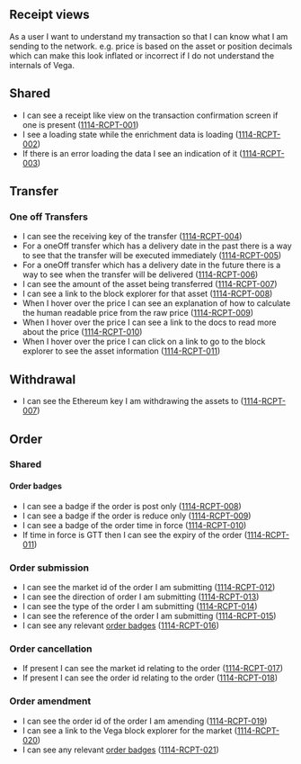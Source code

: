 ## Receipt views

As a user I want to understand my transaction so that I can know what I am sending to the network. e.g. price is based on the asset or position decimals which can make this look inflated or incorrect if I do not understand the internals of Vega.

## Shared

- I can see a receipt like view on the transaction confirmation screen if one is present (<a name="1114-RCPT-001" href="#1114-RCPT-001">1114-RCPT-001</a>)
- I see a loading state while the enrichment data is loading (<a name="1114-RCPT-002" href="#1114-RCPT-002">1114-RCPT-002</a>)
- If there is an error loading the data I see an indication of it (<a name="1114-RCPT-003" href="#1114-RCPT-003">1114-RCPT-003</a>)

## Transfer

### One off Transfers

- I can see the receiving key of the transfer (<a name="1114-RCPT-004" href="#1114-RCPT-004">1114-RCPT-004</a>)
- For a oneOff transfer which has a delivery date in the past there is a way to see that the transfer will be executed immediately (<a name="1114-RCPT-005" href="#1114-RCPT-005">1114-RCPT-005</a>)
- For a oneOff transfer which has a delivery date in the future there is a way to see when the transfer will be delivered (<a name="1114-RCPT-006" href="#1114-RCPT-006">1114-RCPT-006</a>)
- I can see the amount of the asset being transferred (<a name="1114-RCPT-007" href="#1114-RCPT-007">1114-RCPT-007</a>)
- I can see a link to the block explorer for that asset (<a name="1114-RCPT-008" href="#1114-RCPT-008">1114-RCPT-008</a>)
- When I hover over the price I can see an explanation of how to calculate the human readable price from the raw price (<a name="1114-RCPT-009" href="#1114-RCPT-009">1114-RCPT-009</a>)
- When I hover over the price I can see a link to the docs to read more about the price (<a name="1114-RCPT-010" href="#1114-RCPT-010">1114-RCPT-010</a>)
- When I hover over the price I can click on a link to go to the block explorer to see the asset information (<a name="1114-RCPT-011" href="#1114-RCPT-011">1114-RCPT-011</a>)

<!-- Recurring transfers not currently supported -->

## Withdrawal

- I can see the Ethereum key I am withdrawing the assets to (<a name="1114-RCPT-007" href="#1114-RCPT-007">1114-RCPT-007</a>)

## Order

### Shared

#### Order badges

- I can see a badge if the order is post only (<a name="1114-RCPT-008" href="#1114-RCPT-008">1114-RCPT-008</a>)
- I can see a badge if the order is reduce only (<a name="1114-RCPT-009" href="#1114-RCPT-009">1114-RCPT-009</a>)
- I can see a badge of the order time in force (<a name="1114-RCPT-010" href="#1114-RCPT-010">1114-RCPT-010</a>)
- If time in force is GTT then I can see the expiry of the order (<a name="1114-RCPT-011" href="#1114-RCPT-011">1114-RCPT-011</a>)

<!-- #### Data enrichment -->

### Order submission

- I can see the market id of the order I am submitting (<a name="1114-RCPT-012" href="#1114-RCPT-012">1114-RCPT-012</a>)
- I can see the direction of order I am submitting (<a name="1114-RCPT-013" href="#1114-RCPT-013">1114-RCPT-013</a>)
- I can see the type of the order I am submitting (<a name="1114-RCPT-014" href="#1114-RCPT-014">1114-RCPT-014</a>)
- I can see the reference of the order I am submitting (<a name="1114-RCPT-015" href="#1114-RCPT-015">1114-RCPT-015</a>)
- I can see any relevant [order badges](#order-badges) (<a name="1114-RCPT-016" href="#1114-RCPT-016">1114-RCPT-016</a>)

### Order cancellation

- If present I can see the market id relating to the order (<a name="1114-RCPT-017" href="#1114-RCPT-017">1114-RCPT-017</a>)
- If present I can see the order id relating to the order (<a name="1114-RCPT-018" href="#1114-RCPT-018">1114-RCPT-018</a>)

### Order amendment

- I can see the order id of the order I am amending (<a name="1114-RCPT-019" href="#1114-RCPT-019">1114-RCPT-019</a>)
- I can see a link to the Vega block explorer for the market (<a name="1114-RCPT-020" href="#1114-RCPT-020">1114-RCPT-020</a>)
- I can see any relevant [order badges](#order-badges) (<a name="1114-RCPT-021" href="#1114-RCPT-021">1114-RCPT-021</a>)
